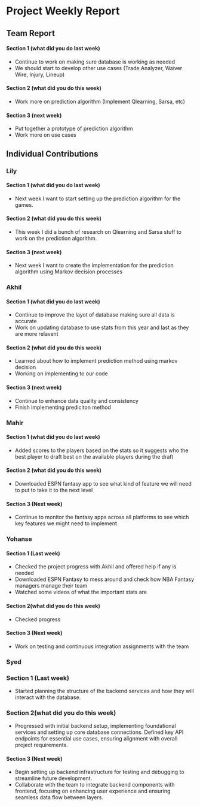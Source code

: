 # Project Weekly Report
## Team Report
#### Section 1 (what did you do last week)
* Continue to work on making sure database is working as needed
* We should start to develop other use cases (Trade Analyzer, Waiver Wire, Injury, Lineup)
#### Section 2 (what did you do this week)
* Work more on prediction algorithm (Implement Qlearning, Sarsa, etc)
#### Section 3 (next week)
* Put together a prototype of prediction algorithm
* Work more on use cases
## Individual Contributions
### Lily
#### Section 1 (what did you do last week)
* Next week I want to start setting up the prediction algorithm for the games.
#### Section 2 (what did you do this week)
* This week I did a bunch of research on Qlearning and Sarsa stuff to work on the prediction algorithm. 
#### Section 3 (next week)
* Next week I want to create the implementation for the prediction algorithm using Markov decision processes
### Akhil
#### Section 1 (what did you do last week)
* Continue to improve the layot of database making sure all data is accurate
* Work on updating database to use stats from this year and last as they are more relavent
#### Section 2 (what did you do this week)
* Learned about how to implement prediction method using markov decision
* Working on implementing to our code
#### Section 3 (next week)
* Continue to enhance data quality and consistency
* Finish implementing prediciton method 
### Mahir
#### Section 1 (what did you do last week) 
* Added scores to the players based on the stats so it suggests who the best player to draft best on the available players during the draft  
#### Section 2 (what did you do this week) 
* Downloaded ESPN fantasy app to see what kind of feature we will need to put to take it to the next level 
#### Section 3 (Next week)
* Continue to monitor the fantasy apps across all platforms to see which key features we might need to implement 
### Yohanse
#### Section 1 (Last week)
* Checked the project progress with Akhil and offered help if any is needed
* Downloaded ESPN Fantasy to mess around and check how NBA Fantasy managers manage their team
* Watched some videos of what the important stats are
#### Section 2(what did you do this week)
* Checked progress 
#### Section 3 (Next week)
* Work on testing and continuous integration assignments with the team
### Syed 
### Section 1 (Last week)
* Started planning the structure of the backend services and how they will interact with the database.
### Section 2(what did you do this week)
* Progressed with initial backend setup, implementing foundational services and setting up core database connections. Defined key API endpoints for essential use cases, ensuring alignment with overall project requirements.
#### Section 3 (Next week)
* Begin setting up backend infrastructure for testing and debugging to streamline future development.
* Collaborate with the team to integrate backend components with frontend, focusing on enhancing user experience and ensuring seamless data 
  flow between layers.
